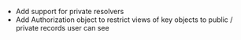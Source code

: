  - Add support for private resolvers
 - Add Authorization object to restrict views of key objects to public
   / private records user can see
 